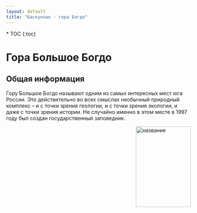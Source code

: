 ```yaml
---
layout: default
title: "Баскунчак - гора Богдо"
---
```


<nav class="nav affix navbar-nav toc-wrapper" markdown='1'>
* TOC
{:toc}
</nav>

Гора Большое Богдо
==================

Общая информация
----------------

Гору Большое Богдо называют
одним из самых интересных мест
юга России. Это действительно во
всех смыслах необычный природный
комплекс – и с точки зрения
геологии, и с точки зрения экологии,
и даже с точки зрения истории. Не
случайно именно в этом месте в 1997
году был создан государственный
заповедник.

<img src="00b4699" width="150" height="220" style="float: right; padding-left: 6px;" alt="название" title="название">
